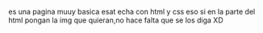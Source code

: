 es una pagina muuy basica esat echa con html y css
eso si en la parte del html pongan la img que quieran,no hace falta que se los diga XD

